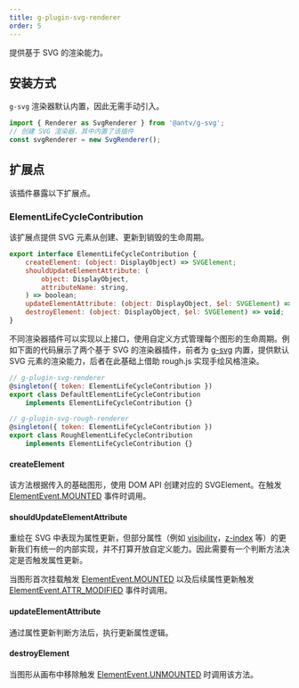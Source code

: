 ```yaml
---
title: g-plugin-svg-renderer
order: 5
---
```


提供基于 SVG 的渲染能力。

## 安装方式

`g-svg` 渲染器默认内置，因此无需手动引入。

```js
import { Renderer as SvgRenderer } from '@antv/g-svg';
// 创建 SVG 渲染器，其中内置了该插件
const svgRenderer = new SvgRenderer();
```

## 扩展点

该插件暴露以下扩展点。

### ElementLifeCycleContribution

该扩展点提供 SVG 元素从创建、更新到销毁的生命周期。

```js
export interface ElementLifeCycleContribution {
    createElement: (object: DisplayObject) => SVGElement;
    shouldUpdateElementAttribute: (
        object: DisplayObject,
        attributeName: string,
    ) => boolean;
    updateElementAttribute: (object: DisplayObject, $el: SVGElement) => void;
    destroyElement: (object: DisplayObject, $el: SVGElement) => void;
}
```

不同渲染器插件可以实现以上接口，使用自定义方式管理每个图形的生命周期。例如下面的代码展示了两个基于 SVG 的渲染器插件，前者为 [g-svg](/zh/docs/api/renderer/svg) 内置，提供默认 SVG 元素的渲染能力，后者在此基础上借助 rough.js 实现手绘风格渲染。

```js
// g-plugin-svg-renderer
@singleton({ token: ElementLifeCycleContribution })
export class DefaultElementLifeCycleContribution
    implements ElementLifeCycleContribution {}

// g-plugin-svg-rough-renderer
@singleton({ token: ElementLifeCycleContribution })
export class RoughElementLifeCycleContribution
    implements ElementLifeCycleContribution {}
```

#### createElement

该方法根据传入的基础图形，使用 DOM API 创建对应的 SVGElement。在触发 [ElementEvent.MOUNTED](/zh/docs/api/basic/display-object#生命周期事件监听) 事件时调用。

#### shouldUpdateElementAttribute

重绘在 SVG 中表现为属性更新，但部分属性（例如 [visibility](/zh/docs/api/basic/display-object#隐藏显示)，[z-index](/zh/docs/api/basic/display-object#zindex) 等）的更新我们有统一的内部实现，并不打算开放自定义能力。因此需要有一个判断方法决定是否触发属性更新。

当图形首次挂载触发 [ElementEvent.MOUNTED](/zh/docs/api/basic/display-object#生命周期事件监听) 以及后续属性更新触发 [ElementEvent.ATTR_MODIFIED](/zh/docs/api/basic/display-object#生命周期事件监听) 事件时调用。

#### updateElementAttribute

通过属性更新判断方法后，执行更新属性逻辑。

#### destroyElement

当图形从画布中移除触发 [ElementEvent.UNMOUNTED](/zh/docs/api/basic/display-object#生命周期事件监听) 时调用该方法。
